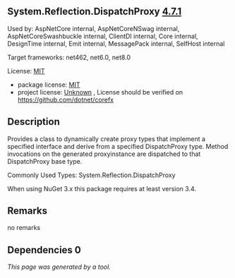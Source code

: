 System.Reflection.DispatchProxy [4.7.1](https://www.nuget.org/packages/System.Reflection.DispatchProxy/4.7.1)
--------------------

Used by: AspNetCore internal, AspNetCoreNSwag internal, AspNetCoreSwashbuckle internal, ClientDI internal, Core internal, DesignTime internal, Emit internal, MessagePack internal, SelfHost internal

Target frameworks: net462, net6.0, net8.0

License: [MIT](../../../../licenses/mit) 

- package license: [MIT](https://licenses.nuget.org/MIT) 
- project license: [Unknown](https://github.com/dotnet/corefx) , License should be verified on https://github.com/dotnet/corefx

Description
-----------
Provides a class to dynamically create proxy types that implement a specified interface and derive from a specified DispatchProxy type. Method invocations on the generated proxyinstance are dispatched to that DispatchProxy base type.

Commonly Used Types:
System.Reflection.DispatchProxy
 
When using NuGet 3.x this package requires at least version 3.4.

Remarks
-----------
no remarks


Dependencies 0
-----------


*This page was generated by a tool.*